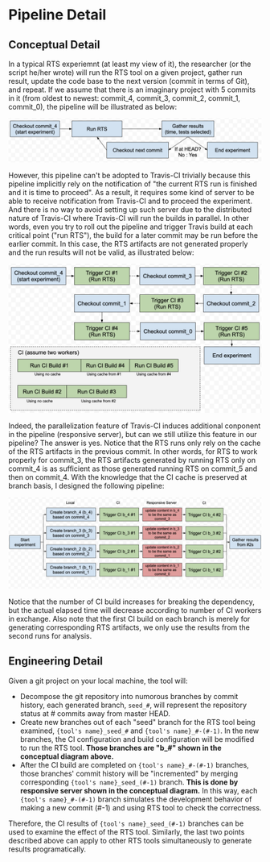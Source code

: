# Pipeline Detail

## Conceptual Detail

In a typical RTS experiemnt (at least my view of it), the researcher (or the script he/her wrote) will run the RTS tool on a given project, gather run result, update the code base to the next version (commit in terms of Git), and repeat. If we assume that there is an imaginary project with 5 commits in it (from oldest to newest: commit_4, commit_3, commit_2, commit_1, commit_0), the pipeline will be illustrated as below:

![typical workflow](./typical_pipeline.png)

However, this pipeline can't be adopted to Travis-CI trivially because this pipeline implicitly rely on the notification of "the current RTS run is finished and it is time to proceed". As a result, it requires some kind of server to be able to receive notification from Travis-CI and to proceed the experiment. And there is no way to avoid setting up such server due to the distributed nature of Travis-CI where Travis-CI will run the builds in parallel. In other words, even you try to roll out the pipeline and trigger Travis build at each critical point ("run RTS"), the build for a later commit may be run before the earlier commit. In this case, the RTS artifacts are not generated properly and the run results will not be valid, as illustrated below:

![rollout workflow](./rollout_pipeline.png)

Indeed, the parallelization feature of Travis-CI induces additional conponent in the pipeline (responsive server), but can we still utilize this feature in our pipeline? The answer is yes. Notice that the RTS runs only rely on the cache of the RTS artifacts in the previous commit. In other words, for RTS to work properly for commit_3, the RTS artifacts generated by running RTS only on commit_4 is as sufficient as those generated running RTS on commit_5 and then on commit_4. With the knowledge that the CI cache is preserved at branch basis, I designed the following pipeline:

![interactive workflow](./interactive_pipeline.png)

Notice that the number of CI build increases for breaking the dependency, but the actual elapsed time will decrease according to number of CI workers in exchange. Also note that the first CI build on each branch is merely for generating corresponding RTS artifacts, we only use the results from the second runs for analysis.

## Engineering Detail

Given a git project on your local machine, the tool will:

* Decompose the git repository into numorous branches by commit history, each generated branch, `seed_#`, will represent the repository status at # commits away from master HEAD.
* Create new branches out of each "seed" branch for the RTS tool being examined, `{tool's name}_seed_#` and `{tool's name}_#-(#-1)`. In the new branches, the CI configuration and build configuration will be modified to run the RTS tool. **Those branches are "b_#" shown in the conceptual diagram above.**
* After the CI build are completed on `{tool's name}_#-(#-1)` branches, those branches' commit history will be "incremented" by merging corresponding `{tool's name}_seed_(#-1)` branch. **This is done by responsive server shown in the conceptual diagram.** In this way, each `{tool's name}_#-(#-1)` branch simulates the development behavior of making a new commit (#-1) and using RTS tool to check the correctness.

Therefore, the CI results of `{tool's name}_seed_(#-1)` branches can be used to examine the effect of the RTS tool. Similarly, the last two points described above can apply to other RTS tools simultaneously to generate results programatically.